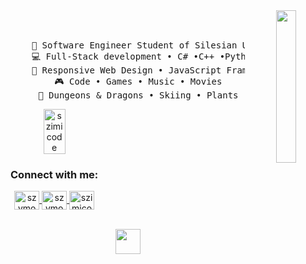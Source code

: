 
<div align="center">
  <img src="https://i.pinimg.com/736x/a6/eb/91/a6eb9133544876fd9eb59ec4ee266696.jpg" width="25%" align="right"/>
  <br><br>
<pre>
    💼 Software Engineer Student of Silesian University • Full-stack dev • .NET dev
    💻 Full-Stack development • C# •C++ •Python •Java
    📖 Responsive Web Design • JavaScript Frameworks
    🎮 Code • Games • Music • Movies
    🐉 Dungeons & Dragons • Skiing • Plants
</pre>
<div style="display: flex; align-items: center; justify-content: flex-start;">
  <div style="margin-right: 20px;">
    <img align="center" src="https://github-readme-streak-stats.herokuapp.com/?user=szimicode&" alt="szimicode" width="50%" />
    <h3>Connect with me:</h3>
    <p>
      <a href="https://linkedin.com/in/szymon molitorys" target="_blank">
        <img align="center" src="https://raw.githubusercontent.com/rahuldkjain/github-profile-readme-generator/master/src/images/icons/Social/linked-in-alt.svg" alt="szymon molitorys" height="30" width="40" />
      </a>
      <a href="https://fb.com/szymon molitorys" target="_blank">
        <img align="center" src="https://raw.githubusercontent.com/rahuldkjain/github-profile-readme-generator/master/src/images/icons/Social/facebook.svg" alt="szymon molitorys" height="30" width="40" />
      </a>
      <a href="https://discord.gg/szimicode" target="_blank">
        <img align="center" src="https://raw.githubusercontent.com/rahuldkjain/github-profile-readme-generator/master/src/images/icons/Social/discord.svg" alt="szimicode" height="30" width="40" />
      </a> 
    </p>
    
  </div>
 
</div>
<br>
<div align="center">
  <img src="https://raw.githubusercontent.com/innng/innng/master/assets/kyubey.gif" height="40" />
</div>
</div>
